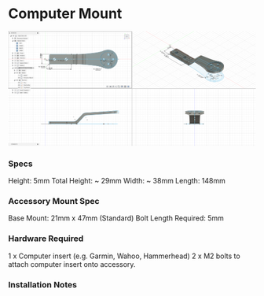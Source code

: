 # Computer Mount

![Design Screenshot](Images/Design-Computer-Mount-v1.png)


### Specs
Height: 5mm
Total Height: ~ 29mm
Width: ~ 38mm
Length: 148mm

### Accessory Mount Spec
Base Mount: 21mm x 47mm (Standard)
Bolt Length Required: 5mm

### Hardware Required
1 x Computer insert (e.g. Garmin, Wahoo, Hammerhead)
2 x M2 bolts to attach computer insert onto accessory.

### Installation Notes


### 